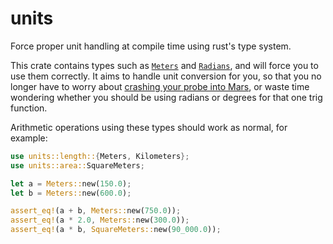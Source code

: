 # units

Force proper unit handling at compile time using rust's type system.

This crate contains types such as [`Meters`] and
[`Radians`], and will force you to use them correctly. It
aims to handle unit conversion for you, so that you no longer have to worry
about [crashing your probe into
Mars](https://en.wikipedia.org/wiki/Mars_Climate_Orbiter#Cause_of_failure), or
waste time wondering whether you should be using radians or degrees for that one
trig function.

Arithmetic operations using these types should work as normal, for example:

```rust
use units::length::{Meters, Kilometers};
use units::area::SquareMeters;

let a = Meters::new(150.0);
let b = Meters::new(600.0);

assert_eq!(a + b, Meters::new(750.0));
assert_eq!(a * 2.0, Meters::new(300.0));
assert_eq!(a * b, SquareMeters::new(90_000.0));
```

[`Meters`]: crate::length::Meters
[`Radians`]: crate::angle::Radians
